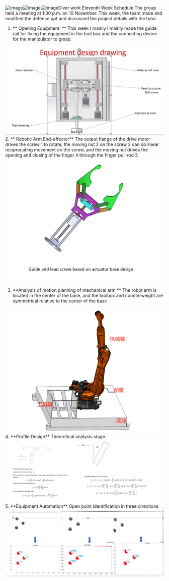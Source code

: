 ![image](https://github.com/iaoliyu/diverwork.github.io/assets/143608586/dae5e1ed-a5ed-4334-b8ba-965d114c8032)![image](https://github.com/iaoliyu/diverwork.github.io/assets/143608586/e58fe1ed-35ea-4068-b08a-e76ca7f72374)![image](https://github.com/iaoliyu/diverwork.github.io/assets/143608586/636460db-734b-4764-bc3c-f0d65cfb4cb7)Diver work
Eleventh Week Schedule
The group held a meeting at 1:30 p.m. on 10 November. This week, the team made and modified the defense ppt and discussed the project details with the tutor.
1. ** Opening Equipment: ** This week I mainly I mainly made the guide rail for fixing the equipment in the tool box and the connecting device for the manipulator to grasp.
<img src="src/1699796711449.png" alt="keainie" />
2. ** Robotic Arm End-effector** The output flange of the drive motor drives the screw 1 to rotate, the moving nut 2 on the screw 2 can do linear reciprocating movement on the screw, and the moving nut drives the opening and closing of the finger 4 through the finger pull rod 3.
<img src="src/1699796990666.png" alt="keainie" />

3. **Analysis of motion planning of mechanical arm ** The robot arm is located in the center of the base, and the toolbox and counterweight are symmetrical relative to the center of the base
<img src="src/1699797139659.png" alt="keainie" />
4. **Profile Design** Theoretical analysis stage.
<img src="src/1699797277932.png" alt="keainie" />
5. **Equipment Automation**
Open point identification in three directions

<img src="src/1699797355327.png" alt="keainie" />
